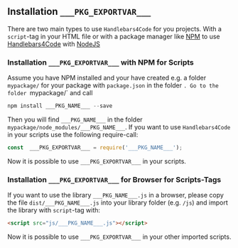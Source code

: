 <!-- BEGIN: src/readme/installation.md -->

## Installation `___PKG_EXPORTVAR___`
There are two main types to use `Handlebars4Code` for you projects. With a `script`-tag in your HTML file or with a package manager like [NPM](https://www.npmjs.com/) to use [Handlebars4Code](https://www.npmjs.com/package/___PKG_NAME___) with [NodeJS](https://nodejs.org/en/)

### Installation `___PKG_EXPORTVAR___` with NPM for Scripts
Assume you have NPM installed and your have created e.g. a folder `mypackage/` for your package with `package.json` in the folder `. Go to the folder `mypackage/` and call
```javascript
npm install ___PKG_NAME___ --save
```
Then you will find `___PKG_NAME___` in the folder `mypackage/node_modules/___PKG_NAME___`.
If you want to use `Handlebars4Code` in your scripts use the following require-call:
```javascript
const  ___PKG_EXPORTVAR___ = require('___PKG_NAME___');
```
Now it is possible to use `___PKG_EXPORTVAR___` in your scripts.


### Installation `___PKG_EXPORTVAR___` for Browser for Scripts-Tags
If you want to use the library `___PKG_NAME___.js` in a browser, please copy the file `dist/___PKG_NAME___.js` into your library folder (e.g. `/js`) and
import the library with `script`-tag with:
```html
<script src="js/___PKG_NAME___.js"></script>
```
Now it is possible to use `___PKG_EXPORTVAR___` in your other imported scripts.

<!-- END:   src/readme/installation.md -->
